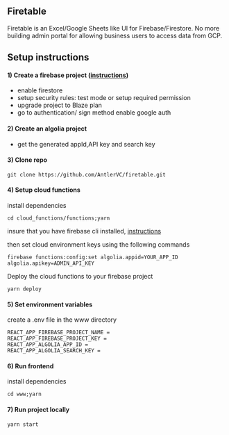 ## Firetable

Firetable is an Excel/Google Sheets like UI for Firebase/Firestore. No more building admin portal for allowing business users to access data from GCP.

## Setup instructions

#### 1) Create a firebase project ([instructions](https://console.firebase.google.com/u/0/))

- enable firestore
- setup security rules: test mode or setup required permission
- upgrade project to Blaze plan
- go to authentication/ sign method enable google auth


#### 2) Create an algolia project

- get the generated appId,API key and search key

#### 3) Clone repo

```
git clone https://github.com/AntlerVC/firetable.git
```

#### 4) Setup cloud functions

install dependencies

```
cd cloud_functions/functions;yarn
```

insure that you have firebase cli installed, [instructions](https://firebase.google.com/docs/cli)

then set cloud environment keys using the following commands

```
firebase functions:config:set algolia.appid=YOUR_APP_ID algolia.apikey=ADMIN_API_KEY
```

Deploy the cloud functions to your firebase project

```
yarn deploy
```

#### 5) Set environment variables


create a .env file in the www directory


```
REACT_APP_FIREBASE_PROJECT_NAME =
REACT_APP_FIREBASE_PROJECT_KEY =
REACT_APP_ALGOLIA_APP_ID =
REACT_APP_ALGOLIA_SEARCH_KEY =
```

#### 6) Run frontend

install dependencies

```
cd www;yarn
```

#### 7) Run project locally

```
yarn start
```
